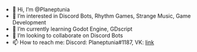 - 👋 Hi, I’m @Planeptunia
- 👀 I’m interested in Discord Bots, Rhythm Games, Strange Music, Game Development
- 🌱 I’m currently learning Godot Engine, GDscript
- 💞️ I’m looking to collaborate on Discord Bots
- 📫 How to reach me: Discord: Planeptunia#1187, VK: [link](https://vk.com/planeptunia)
